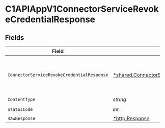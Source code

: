 # C1APIAppV1ConnectorServiceRevokeCredentialResponse


## Fields

| Field                                                                                                               | Type                                                                                                                | Required                                                                                                            | Description                                                                                                         |
| ------------------------------------------------------------------------------------------------------------------- | ------------------------------------------------------------------------------------------------------------------- | ------------------------------------------------------------------------------------------------------------------- | ------------------------------------------------------------------------------------------------------------------- |
| `ConnectorServiceRevokeCredentialResponse`                                                                          | [*shared.ConnectorServiceRevokeCredentialResponse](../../models/shared/connectorservicerevokecredentialresponse.md) | :heavy_minus_sign:                                                                                                  | Empty response body. Status code indicates success.                                                                 |
| `ContentType`                                                                                                       | *string*                                                                                                            | :heavy_check_mark:                                                                                                  | N/A                                                                                                                 |
| `StatusCode`                                                                                                        | *int*                                                                                                               | :heavy_check_mark:                                                                                                  | N/A                                                                                                                 |
| `RawResponse`                                                                                                       | [*http.Response](https://pkg.go.dev/net/http#Response)                                                              | :heavy_minus_sign:                                                                                                  | N/A                                                                                                                 |